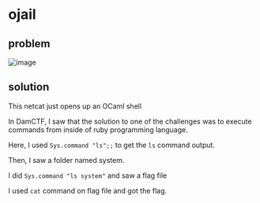 # ojail

## problem

![image](https://github.com/quasar098/ctf-writeups/assets/70716985/38d6776d-c813-4576-a7be-5801c4573a06)

## solution

This netcat just opens up an OCaml shell

In DamCTF, I saw that the solution to one of the challenges was to execute commands from inside of ruby programming language.

Here, I used `Sys.command "ls";;` to get the `ls` command output.

Then, I saw a folder named system.

I did `Sys.command "ls system"` and saw a flag file

I used `cat` command on flag file and got the flag.
